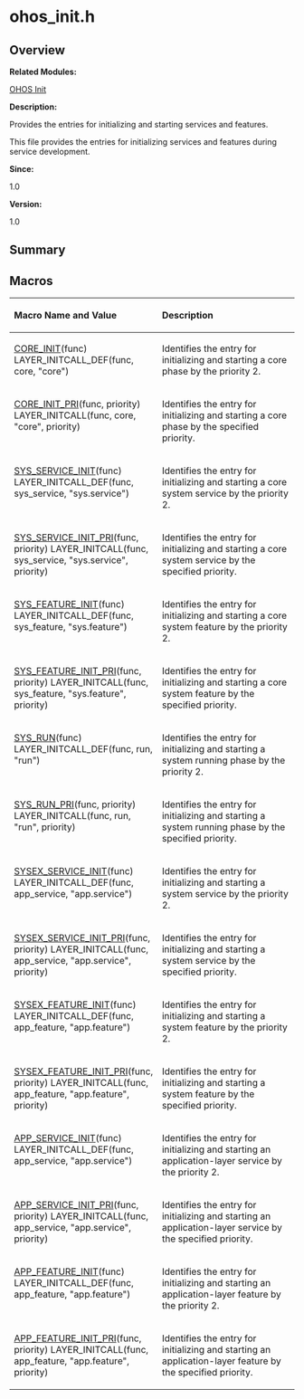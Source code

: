 # ohos\_init.h<a name="EN-US_TOPIC_0000001055078113"></a>

## **Overview**<a name="section1892310462093526"></a>

**Related Modules:**

[OHOS Init](ohos-init.md)

**Description:**

Provides the entries for initializing and starting services and features. 

This file provides the entries for initializing services and features during service development. 

**Since:**

1.0

**Version:**

1.0

## **Summary**<a name="section262872391093526"></a>

## Macros<a name="define-members"></a>

<a name="table1572902509093526"></a>
<table><thead align="left"><tr id="row749973758093526"><th class="cellrowborder" valign="top" width="50%" id="mcps1.1.3.1.1"><p id="p74558831093526"><a name="p74558831093526"></a><a name="p74558831093526"></a>Macro Name and Value</p>
</th>
<th class="cellrowborder" valign="top" width="50%" id="mcps1.1.3.1.2"><p id="p503801721093526"><a name="p503801721093526"></a><a name="p503801721093526"></a>Description</p>
</th>
</tr>
</thead>
<tbody><tr id="row218325400093526"><td class="cellrowborder" valign="top" width="50%" headers="mcps1.1.3.1.1 "><p id="p451184989093526"><a name="p451184989093526"></a><a name="p451184989093526"></a><a href="ohos-init.md#ga97a9cae685c8fe08b3ed438c4de4419d">CORE_INIT</a>(func)   LAYER_INITCALL_DEF(func, core, "core")</p>
</td>
<td class="cellrowborder" valign="top" width="50%" headers="mcps1.1.3.1.2 "><p id="p388090032093526"><a name="p388090032093526"></a><a name="p388090032093526"></a>Identifies the entry for initializing and starting a core phase by the priority 2. </p>
</td>
</tr>
<tr id="row1011716350093526"><td class="cellrowborder" valign="top" width="50%" headers="mcps1.1.3.1.1 "><p id="p897384748093526"><a name="p897384748093526"></a><a name="p897384748093526"></a><a href="ohos-init.md#ga028481fe849c821d876df662158d5122">CORE_INIT_PRI</a>(func, priority)   LAYER_INITCALL(func, core, "core", priority)</p>
</td>
<td class="cellrowborder" valign="top" width="50%" headers="mcps1.1.3.1.2 "><p id="p1905048285093526"><a name="p1905048285093526"></a><a name="p1905048285093526"></a>Identifies the entry for initializing and starting a core phase by the specified priority. </p>
</td>
</tr>
<tr id="row647194641093526"><td class="cellrowborder" valign="top" width="50%" headers="mcps1.1.3.1.1 "><p id="p26785873093526"><a name="p26785873093526"></a><a name="p26785873093526"></a><a href="ohos-init.md#gaeecafaa1e903880d1d8570dc6b09aec7">SYS_SERVICE_INIT</a>(func)   LAYER_INITCALL_DEF(func, sys_service, "sys.service")</p>
</td>
<td class="cellrowborder" valign="top" width="50%" headers="mcps1.1.3.1.2 "><p id="p498779501093526"><a name="p498779501093526"></a><a name="p498779501093526"></a>Identifies the entry for initializing and starting a core system service by the priority 2. </p>
</td>
</tr>
<tr id="row386970852093526"><td class="cellrowborder" valign="top" width="50%" headers="mcps1.1.3.1.1 "><p id="p776817758093526"><a name="p776817758093526"></a><a name="p776817758093526"></a><a href="ohos-init.md#ga8200637c1413a8ddfb2997668d325ba7">SYS_SERVICE_INIT_PRI</a>(func, priority)   LAYER_INITCALL(func, sys_service, "sys.service", priority)</p>
</td>
<td class="cellrowborder" valign="top" width="50%" headers="mcps1.1.3.1.2 "><p id="p957721203093526"><a name="p957721203093526"></a><a name="p957721203093526"></a>Identifies the entry for initializing and starting a core system service by the specified priority. </p>
</td>
</tr>
<tr id="row539074129093526"><td class="cellrowborder" valign="top" width="50%" headers="mcps1.1.3.1.1 "><p id="p2044175285093526"><a name="p2044175285093526"></a><a name="p2044175285093526"></a><a href="ohos-init.md#ga0ade3a78723c48748ae5fbbb261538a2">SYS_FEATURE_INIT</a>(func)   LAYER_INITCALL_DEF(func, sys_feature, "sys.feature")</p>
</td>
<td class="cellrowborder" valign="top" width="50%" headers="mcps1.1.3.1.2 "><p id="p1547539166093526"><a name="p1547539166093526"></a><a name="p1547539166093526"></a>Identifies the entry for initializing and starting a core system feature by the priority 2. </p>
</td>
</tr>
<tr id="row983141388093526"><td class="cellrowborder" valign="top" width="50%" headers="mcps1.1.3.1.1 "><p id="p1826193627093526"><a name="p1826193627093526"></a><a name="p1826193627093526"></a><a href="ohos-init.md#ga561c8a47e7b929c7300a0c2acb458459">SYS_FEATURE_INIT_PRI</a>(func, priority)   LAYER_INITCALL(func, sys_feature, "sys.feature", priority)</p>
</td>
<td class="cellrowborder" valign="top" width="50%" headers="mcps1.1.3.1.2 "><p id="p1141886644093526"><a name="p1141886644093526"></a><a name="p1141886644093526"></a>Identifies the entry for initializing and starting a core system feature by the specified priority. </p>
</td>
</tr>
<tr id="row1372832944093526"><td class="cellrowborder" valign="top" width="50%" headers="mcps1.1.3.1.1 "><p id="p707375152093526"><a name="p707375152093526"></a><a name="p707375152093526"></a><a href="ohos-init.md#gaa6d9a034e9ee034240a023e8cb9c2c78">SYS_RUN</a>(func)   LAYER_INITCALL_DEF(func, run, "run")</p>
</td>
<td class="cellrowborder" valign="top" width="50%" headers="mcps1.1.3.1.2 "><p id="p988455953093526"><a name="p988455953093526"></a><a name="p988455953093526"></a>Identifies the entry for initializing and starting a system running phase by the priority 2. </p>
</td>
</tr>
<tr id="row2032443816093526"><td class="cellrowborder" valign="top" width="50%" headers="mcps1.1.3.1.1 "><p id="p1096016738093526"><a name="p1096016738093526"></a><a name="p1096016738093526"></a><a href="ohos-init.md#ga2371a43afede3e4840893448c9f97843">SYS_RUN_PRI</a>(func, priority)   LAYER_INITCALL(func, run, "run", priority)</p>
</td>
<td class="cellrowborder" valign="top" width="50%" headers="mcps1.1.3.1.2 "><p id="p223408016093526"><a name="p223408016093526"></a><a name="p223408016093526"></a>Identifies the entry for initializing and starting a system running phase by the specified priority. </p>
</td>
</tr>
<tr id="row1957682397093526"><td class="cellrowborder" valign="top" width="50%" headers="mcps1.1.3.1.1 "><p id="p1844306194093526"><a name="p1844306194093526"></a><a name="p1844306194093526"></a><a href="ohos-init.md#ga0e8322b3ab1975d234bd7275b79ed7eb">SYSEX_SERVICE_INIT</a>(func)   LAYER_INITCALL_DEF(func, app_service, "app.service")</p>
</td>
<td class="cellrowborder" valign="top" width="50%" headers="mcps1.1.3.1.2 "><p id="p2090538380093526"><a name="p2090538380093526"></a><a name="p2090538380093526"></a>Identifies the entry for initializing and starting a system service by the priority 2. </p>
</td>
</tr>
<tr id="row1262150850093526"><td class="cellrowborder" valign="top" width="50%" headers="mcps1.1.3.1.1 "><p id="p144240897093526"><a name="p144240897093526"></a><a name="p144240897093526"></a><a href="ohos-init.md#gae0c14aff58448d4a428ad55cfee7c89b">SYSEX_SERVICE_INIT_PRI</a>(func, priority)   LAYER_INITCALL(func, app_service, "app.service", priority)</p>
</td>
<td class="cellrowborder" valign="top" width="50%" headers="mcps1.1.3.1.2 "><p id="p1864659662093526"><a name="p1864659662093526"></a><a name="p1864659662093526"></a>Identifies the entry for initializing and starting a system service by the specified priority. </p>
</td>
</tr>
<tr id="row1416062449093526"><td class="cellrowborder" valign="top" width="50%" headers="mcps1.1.3.1.1 "><p id="p1550239749093526"><a name="p1550239749093526"></a><a name="p1550239749093526"></a><a href="ohos-init.md#ga7e321122cb4bfc41bfd266c39108e7c0">SYSEX_FEATURE_INIT</a>(func)   LAYER_INITCALL_DEF(func, app_feature, "app.feature")</p>
</td>
<td class="cellrowborder" valign="top" width="50%" headers="mcps1.1.3.1.2 "><p id="p1793512322093526"><a name="p1793512322093526"></a><a name="p1793512322093526"></a>Identifies the entry for initializing and starting a system feature by the priority 2. </p>
</td>
</tr>
<tr id="row1444157910093526"><td class="cellrowborder" valign="top" width="50%" headers="mcps1.1.3.1.1 "><p id="p1259463423093526"><a name="p1259463423093526"></a><a name="p1259463423093526"></a><a href="ohos-init.md#gabb08dfd40bae014ab94f4a3a0ff2180b">SYSEX_FEATURE_INIT_PRI</a>(func, priority)   LAYER_INITCALL(func, app_feature, "app.feature", priority)</p>
</td>
<td class="cellrowborder" valign="top" width="50%" headers="mcps1.1.3.1.2 "><p id="p785120111093526"><a name="p785120111093526"></a><a name="p785120111093526"></a>Identifies the entry for initializing and starting a system feature by the specified priority. </p>
</td>
</tr>
<tr id="row11394331093526"><td class="cellrowborder" valign="top" width="50%" headers="mcps1.1.3.1.1 "><p id="p1676748056093526"><a name="p1676748056093526"></a><a name="p1676748056093526"></a><a href="ohos-init.md#gacd89f8f7d2c1e7490ae285f99f3a9d42">APP_SERVICE_INIT</a>(func)   LAYER_INITCALL_DEF(func, app_service, "app.service")</p>
</td>
<td class="cellrowborder" valign="top" width="50%" headers="mcps1.1.3.1.2 "><p id="p84215837093526"><a name="p84215837093526"></a><a name="p84215837093526"></a>Identifies the entry for initializing and starting an application-layer service by the priority 2. </p>
</td>
</tr>
<tr id="row131121114093526"><td class="cellrowborder" valign="top" width="50%" headers="mcps1.1.3.1.1 "><p id="p1868678366093526"><a name="p1868678366093526"></a><a name="p1868678366093526"></a><a href="ohos-init.md#gac678e25b6b7d9949220139741ffa4233">APP_SERVICE_INIT_PRI</a>(func, priority)   LAYER_INITCALL(func, app_service, "app.service", priority)</p>
</td>
<td class="cellrowborder" valign="top" width="50%" headers="mcps1.1.3.1.2 "><p id="p1550621980093526"><a name="p1550621980093526"></a><a name="p1550621980093526"></a>Identifies the entry for initializing and starting an application-layer service by the specified priority. </p>
</td>
</tr>
<tr id="row217857140093526"><td class="cellrowborder" valign="top" width="50%" headers="mcps1.1.3.1.1 "><p id="p896175556093526"><a name="p896175556093526"></a><a name="p896175556093526"></a><a href="ohos-init.md#ga6ae79099e42a2ee7680cc9d5ae4817d6">APP_FEATURE_INIT</a>(func)   LAYER_INITCALL_DEF(func, app_feature, "app.feature")</p>
</td>
<td class="cellrowborder" valign="top" width="50%" headers="mcps1.1.3.1.2 "><p id="p1938490580093526"><a name="p1938490580093526"></a><a name="p1938490580093526"></a>Identifies the entry for initializing and starting an application-layer feature by the priority 2. </p>
</td>
</tr>
<tr id="row1257636279093526"><td class="cellrowborder" valign="top" width="50%" headers="mcps1.1.3.1.1 "><p id="p1564277412093526"><a name="p1564277412093526"></a><a name="p1564277412093526"></a><a href="ohos-init.md#ga16168eb42790a913932f1ebd92a76fc1">APP_FEATURE_INIT_PRI</a>(func, priority)   LAYER_INITCALL(func, app_feature, "app.feature", priority)</p>
</td>
<td class="cellrowborder" valign="top" width="50%" headers="mcps1.1.3.1.2 "><p id="p887112744093526"><a name="p887112744093526"></a><a name="p887112744093526"></a>Identifies the entry for initializing and starting an application-layer feature by the specified priority. </p>
</td>
</tr>
</tbody>
</table>

